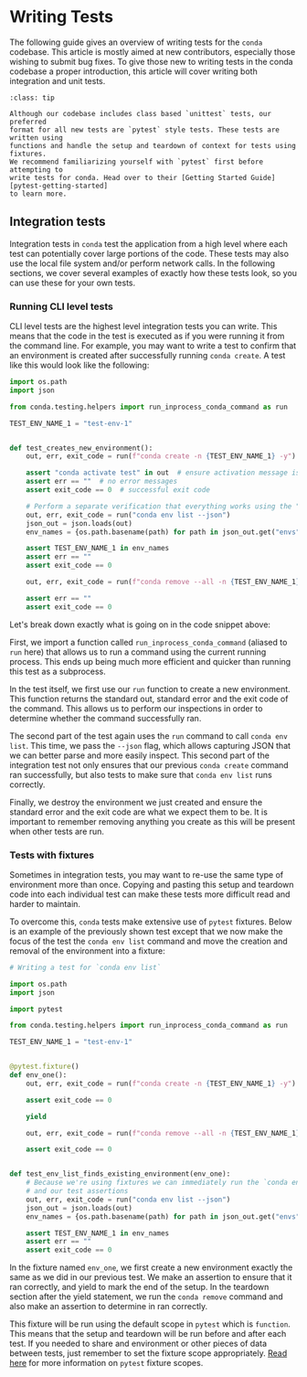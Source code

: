 # Writing Tests

The following guide gives an overview of writing tests for the `conda` codebase.
This article is mostly aimed at new contributors, especially those wishing
to submit bug fixes. To give those new to writing tests in the conda codebase
a proper introduction, this article will cover writing both integration
and unit tests.

```{admonition} Quick note about test style
:class: tip

Although our codebase includes class based `unittest` tests, our preferred
format for all new tests are `pytest` style tests. These tests are written using
functions and handle the setup and teardown of context for tests using fixtures.
We recommend familiarizing yourself with `pytest` first before attempting to
write tests for conda. Head over to their [Getting Started Guide][pytest-getting-started]
to learn more.
```

## Integration tests

Integration tests in `conda` test the application from a high level where each test can
potentially cover large portions of the code.  These tests may also use the local
file system and/or perform network calls. In the following sections, we cover
several examples of exactly how these tests look, so you can use these for
your own tests.

### Running CLI level tests

CLI level tests are the highest level integration tests you can write. This means that the code in
the test is executed as if you were running it from the command line. For example,
you may want to write a test to confirm that an environment is created after successfully
running `conda create`. A test like this would look like the following:

```python
import os.path
import json

from conda.testing.helpers import run_inprocess_conda_command as run

TEST_ENV_NAME_1 = "test-env-1"


def test_creates_new_environment():
    out, err, exit_code = run(f"conda create -n {TEST_ENV_NAME_1} -y")

    assert "conda activate test" in out  # ensure activation message is present
    assert err == ""  # no error messages
    assert exit_code == 0  # successful exit code

    # Perform a separate verification that everything works using the "conda env list" command
    out, err, exit_code = run("conda env list --json")
    json_out = json.loads(out)
    env_names = {os.path.basename(path) for path in json_out.get("envs", tuple())}

    assert TEST_ENV_NAME_1 in env_names
    assert err == ""
    assert exit_code == 0

    out, err, exit_code = run(f"conda remove --all -n {TEST_ENV_NAME_1}")

    assert err == ""
    assert exit_code == 0
```

Let's break down exactly what is going on in the code snippet above:

First, we import a function called `run_inprocess_conda_command` (aliased to `run` here) that allows
us to run a command using the current running process. This ends up being much more efficient and quicker than
running this test as a subprocess.

In the test itself, we first use our `run` function to create a new environment. This function
returns the standard out, standard error and the exit code of the command. This allows us to
perform our inspections in order to determine whether the command successfully ran.

The second part of the test again uses the `run` command to call `conda env list`. This time,
we pass the `--json` flag, which allows capturing JSON that we can better parse and more easily
inspect. This second part of the integration test not only ensures that our previous `conda create`
command ran successfully, but also tests to make sure that `conda env list` runs correctly.

Finally, we destroy the environment we just created and ensure the standard error and the exit
code are what we expect them to be. It is important to remember removing anything you create
as this will be present when other tests are run.

### Tests with fixtures

Sometimes in integration tests, you may want to re-use the same type of environment more than once.
Copying and pasting this setup and teardown code into each individual test can make these tests more
difficult read and harder to maintain.

To overcome this, `conda` tests make extensive use of `pytest` fixtures. Below is an example of the
previously shown test except that we now make the focus of the test the `conda env list` command and move
the creation and removal of the environment into a fixture:

```python
# Writing a test for `conda env list`

import os.path
import json

import pytest

from conda.testing.helpers import run_inprocess_conda_command as run

TEST_ENV_NAME_1 = "test-env-1"


@pytest.fixture()
def env_one():
    out, err, exit_code = run(f"conda create -n {TEST_ENV_NAME_1} -y")

    assert exit_code == 0

    yield

    out, err, exit_code = run(f"conda remove --all -n {TEST_ENV_NAME_1}")

    assert exit_code == 0


def test_env_list_finds_existing_environment(env_one):
    # Because we're using fixtures we can immediately run the `conda env list` command
    # and our test assertions
    out, err, exit_code = run("conda env list --json")
    json_out = json.loads(out)
    env_names = {os.path.basename(path) for path in json_out.get("envs", tuple())}

    assert TEST_ENV_NAME_1 in env_names
    assert err == ""
    assert exit_code == 0
```

In the fixture named `env_one`, we first create a new environment exactly the same as we
did in our previous test. We make an assertion to ensure that it ran correctly, and
yield to mark the end of the setup. In the teardown section after the yield statement,
we run the `conda remove` command and also make an assertion to determine in ran correctly.

This fixture will be run using the default scope in `pytest` which is `function`. This means
that the setup and teardown will be run before and after each test. If you needed to share
and environment or other pieces of data between tests, just remember to set the fixture
scope appropriately. [Read here][pytest-scope]
for more information on `pytest` fixture scopes.




[pytest-getting-started]: https://docs.pytest.org/en/stable/getting-started.html
[pytest-scope]: https://docs.pytest.org/en/stable/how-to/fixtures.html#scope-sharing-fixtures-across-classes-modules-packages-or-session
